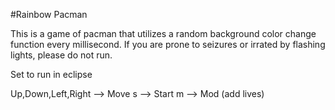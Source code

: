 #Rainbow Pacman

This is a game of pacman that utilizes a random background color change function every millisecond. If you are prone to seizures or irrated by flashing lights, please do not run.

Set to run in eclipse

Up,Down,Left,Right --> Move
s --> Start
m --> Mod (add lives)
